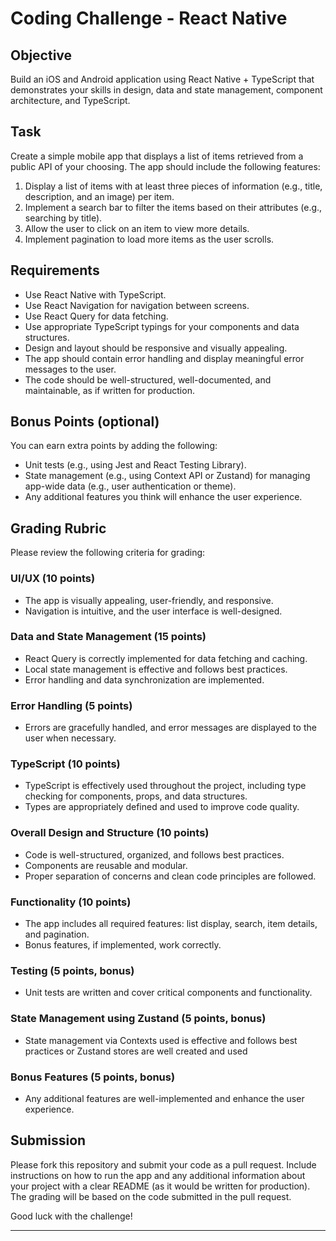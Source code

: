 # Coding Challenge - React Native

## Objective

Build an iOS and Android application using React Native + TypeScript that demonstrates your skills in design, data and state management, component architecture, and TypeScript.

## Task

Create a simple mobile app that displays a list of items retrieved from a public API of your choosing. The app should include the following features:

1. Display a list of items with at least three pieces of information (e.g., title, description, and an image) per item.
2. Implement a search bar to filter the items based on their attributes (e.g., searching by title).
3. Allow the user to click on an item to view more details.
4. Implement pagination to load more items as the user scrolls.

## Requirements

- Use React Native with TypeScript.
- Use React Navigation for navigation between screens.
- Use React Query for data fetching.
- Use appropriate TypeScript typings for your components and data structures.
- Design and layout should be responsive and visually appealing.
- The app should contain error handling and display meaningful error messages to the user.
- The code should be well-structured, well-documented, and maintainable, as if written for production.

## Bonus Points (optional)

You can earn extra points by adding the following:

- Unit tests (e.g., using Jest and React Testing Library).
- State management (e.g., using Context API or Zustand) for managing app-wide data (e.g., user authentication or theme).
- Any additional features you think will enhance the user experience.

## Grading Rubric

Please review the following criteria for grading:

### UI/UX (10 points)

- The app is visually appealing, user-friendly, and responsive.
- Navigation is intuitive, and the user interface is well-designed.

### Data and State Management (15 points)

- React Query is correctly implemented for data fetching and caching.
- Local state management is effective and follows best practices.
- Error handling and data synchronization are implemented.

### Error Handling (5 points)

- Errors are gracefully handled, and error messages are displayed to the user when necessary.

### TypeScript (10 points)

- TypeScript is effectively used throughout the project, including type checking for components, props, and data structures.
- Types are appropriately defined and used to improve code quality.

### Overall Design and Structure (10 points)

- Code is well-structured, organized, and follows best practices.
- Components are reusable and modular.
- Proper separation of concerns and clean code principles are followed.

### Functionality (10 points)

- The app includes all required features: list display, search, item details, and pagination.
- Bonus features, if implemented, work correctly.

### Testing (5 points, bonus)

- Unit tests are written and cover critical components and functionality.

### State Management using Zustand (5 points, bonus)

- State management via Contexts used is effective and follows best practices or Zustand stores are well created and used

### Bonus Features (5 points, bonus)

- Any additional features are well-implemented and enhance the user experience.

## Submission

Please fork this repository and submit your code as a pull request. Include instructions on how to run the app and any additional information about your project with a clear README (as it would be written for production). The grading will be based on the code submitted in the pull request.

Good luck with the challenge!

---
